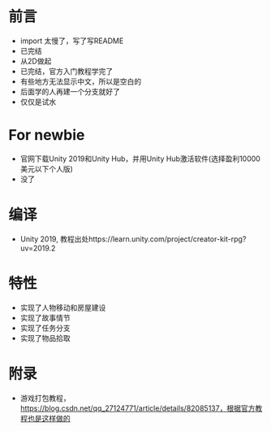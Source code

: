 ﻿# 前言
- import 太慢了，写了写README
- 已完结
- 从2D做起
- 已完结，官方入门教程学完了
- 有些地方无法显示中文，所以是空白的
- 后面学的人再建一个分支就好了
- 仅仅是试水

# For newbie
- 官网下载Unity 2019和Unity Hub，并用Unity Hub激活软件(选择盈利10000美元以下个人版)
- 没了

# 编译
- Unity 2019, 教程出处https://learn.unity.com/project/creator-kit-rpg?uv=2019.2

# 特性
- 实现了人物移动和房屋建设
- 实现了故事情节
- 实现了任务分支
- 实现了物品拾取

# 附录
- 游戏打包教程，https://blog.csdn.net/qq_27124771/article/details/82085137，根据官方教程也是这样做的
